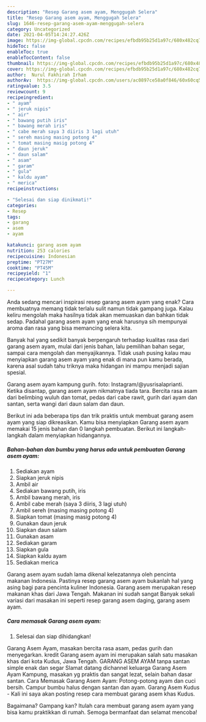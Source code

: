 ```yaml
---
description: "Resep Garang asem ayam, Menggugah Selera"
title: "Resep Garang asem ayam, Menggugah Selera"
slug: 1646-resep-garang-asem-ayam-menggugah-selera
category: Uncategorized
date: 2021-04-05T14:24:27.426Z
image: https://img-global.cpcdn.com/recipes/efbdb95b25d1a97c/680x482cq70/garang-asem-ayam-foto-resep-utama.jpg
hideToc: false
enableToc: true
enableTocContent: false
thumbnail: https://img-global.cpcdn.com/recipes/efbdb95b25d1a97c/680x482cq70/garang-asem-ayam-foto-resep-utama.jpg
cover: https://img-global.cpcdn.com/recipes/efbdb95b25d1a97c/680x482cq70/garang-asem-ayam-foto-resep-utama.jpg
author:  Nurul Fakhirah Irham
authorAv:  https://img-global.cpcdn.com/users/ac0897ce58a0f846/60x60cq50/avatar.jpg
ratingvalue: 3.5
reviewcount: 9
recipeingredient:
- " ayam"
- " jeruk nipis"
- " air"
- " bawang putih iris"
- " bawang merah iris"
- " cabe merah saya 3 diiris 3 lagi utuh"
- " sereh masing masing potong 4"
- " tomat masing masig potong 4"
- " daun jeruk"
- " daun salam"
- " asam"
- " garam"
- " gula"
- " kaldu ayam"
- " merica"
recipeinstructions:

- "Selesai dan siap dinikmati!"
categories:
- Resep
tags:
- garang
- asem
- ayam

katakunci: garang asem ayam 
nutrition: 253 calories
recipecuisine: Indonesian
preptime: "PT27M"
cooktime: "PT45M"
recipeyield: "1"
recipecategory: Lunch

---
```



Anda sedang mencari inspirasi resep garang asem ayam yang enak? Cara membuatnya memang tidak terlalu sulit namun tidak gampang juga. Kalau keliru mengolah maka hasilnya tidak akan memuaskan dan bahkan tidak sedap. Padahal garang asem ayam yang enak harusnya sih mempunyai aroma dan rasa yang bisa memancing selera kita.


Banyak hal yang sedikit banyak berpengaruh terhadap kualitas rasa dari garang asem ayam, mulai dari jenis bahan, lalu pemilihan bahan segar, sampai cara mengolah dan menyajikannya. Tidak usah pusing kalau mau menyiapkan garang asem ayam yang enak di mana pun kamu berada, karena asal sudah tahu triknya maka hidangan ini mampu menjadi sajian spesial.

Garang asem ayam kampung gurih. foto: Instagram/@yusrisalaprianti. Ketika disantap, garang asem ayam nikmatnya tiada tara. Bercita rasa asam dari belimbing wuluh dan tomat, pedas dari cabe rawit, gurih dari ayam dan santan, serta wangi dari daun salam dan daun.


Berikut ini ada beberapa tips dan trik praktis untuk membuat garang asem ayam yang siap dikreasikan. Kamu bisa menyiapkan Garang asem ayam memakai 15 jenis bahan dan 0 langkah pembuatan. Berikut ini langkah-langkah dalam menyiapkan hidangannya.

<!--inarticleads1-->

##### Bahan-bahan dan bumbu yang harus ada untuk pembuatan Garang asem ayam:

1. Sediakan  ayam
1. Siapkan  jeruk nipis
1. Ambil  air
1. Sediakan  bawang putih, iris
1. Ambil  bawang merah, iris
1. Ambil  cabe merah (saya 3 diiris, 3 lagi utuh)
1. Ambil  sereh (masing masing potong 4)
1. Siapkan  tomat (masing masig potong 4)
1. Gunakan  daun jeruk
1. Siapkan  daun salam
1. Gunakan  asam
1. Sediakan  garam
1. Siapkan  gula
1. Siapkan  kaldu ayam
1. Sediakan  merica


Garang asem ayam sudah lama dikenal kelezatannya oleh pencinta makanan Indonesia. Pastinya resep garang asem ayam bukanlah hal yang asing bagi para pencinta kuliner Indonesia. Garang asem merupakan resep makanan khas dari Jawa Tengah. Makanan ini sudah sangat Banyak sekali variasi dari masakan ini seperti resep garang asem daging, garang asem ayam. 

<!--inarticleads2-->

##### Cara memasak Garang asem ayam:


1. Selesai dan siap dihidangkan!

Garang Asem Ayam, masakan bercita rasa asam, pedas gurih dan menyegarkan. kredit Garang asem ayam ini merupakan salah satu masakan khas dari kota Kudus, Jawa Tengah. GARANG ASEM AYAM tanpa santan simple enak dan segar Slamat datang dichannel keluarga Garang Asem Ayam Kampung, masakan yg praktis dan sangat lezat, selain bahan dasar santan. Cara Memasak Garang Asem Ayam: Potong-potong ayam dan cuci bersih. Campur bumbu halus dengan santan dan ayam. Garang Asem Kudus - Kali ini saya akan posting resep cara membuat garang asem khas Kudus. 

Bagaimana? Gampang kan? Itulah cara membuat garang asem ayam yang bisa kamu praktikkan di rumah. Semoga bermanfaat dan selamat mencoba!
